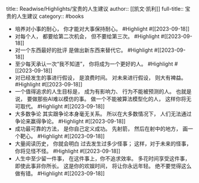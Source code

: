 title:: Readwise/Highlights/宝贵的人生建议
author:: [[凯文·凯利]]
full-title:: 宝贵的人生建议
category:: #books

- 培养对小事的耐心，
  你才能对大事保持耐心。 #Highlight #[[2023-09-18]]
- 对每个人，
  都要给第二次机会，
  但不要给第三次。 #Highlight #[[2023-09-18]]
- 对一个东西最好的批评
  是做出新东西来替代它。 #Highlight #[[2023-09-18]]
- 至少每天承认一次“我不知道”，
  你将成为一个更好的人。 #Highlight #[[2023-09-18]]
- 对已经发生的事进行假设，
  是浪费时间。
  对未来进行假设，
  则大有裨益。 #Highlight #[[2023-09-18]]
- 一个值得追求的人生目标是，
  成为有影响力、
  行为不能被预测的人。
  也就是说，
  要做那些AI难以模仿的事。
  做一个不能被算法模型化的人，
  这样你将无可取代。 #Highlight #[[2023-09-18]]
- 大多数争论
  其实跟争论本身毫无关系。
  所以在大多数情况下，
  人们无法通过争论来赢得争论。 #Highlight #[[2023-09-18]]
- 成功最可靠的方法，
  是你自己定义成功。
  先射箭，
  然后在射中的地方，
  画一个靶心。 #Highlight #[[2023-09-18]]
- 大量阅读历史，
  你就会明白
  过去发生过多少怪事；
  这样，对于未来的怪事，
  你将见怪不怪。 #Highlight #[[2023-09-18]]
- 人生中至少留一件事，
  在这件事上，你不追求效率。
  多花时间享受这件事，
  即使此事非你所长。
  这是你的欢娱时间，
  将让你永远年轻。
  绝不要觉得这么做有错。 #Highlight #[[2023-09-18]]